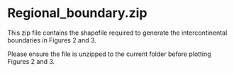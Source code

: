 # Regional_boundary.zip


This zip file contains the shapefile required to generate the intercontinental boundaries in Figures 2 and 3. 

Please ensure the file is unzipped to the current folder before plotting Figures 2 and 3.
